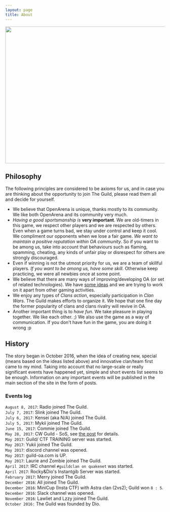 ```yaml
---
layout: page
title: About
---
```


<img src ="/OpenArena.png" width = "768px" height="432px"/>

## Philosophy

The following principles are considered to be axioms for us, and in case you
are thinking about the opportunity to join The Guild, please read them all
and decide for yourself.

 - We believe that OpenArena is unique, thanks mostly to its community. We like 
   both OpenArena and its community very much.
 - *Having a good sportsmanship is* **very important**. We are old-timers in this
   game, we respect other players and we are respected by others.
   Even when a game turns bad, we stay under control and keep it cool. We compliment
   our opponents when we lose a fair game. *We want to maintain a positive reputation 
   within OA community*.
   So if you want to be among us, take into account that behaviours such as flaming,
   spamming, cheating, any kinds of unfair play or disrespect for others are
   strongly discouraged.
 - Even if winning is not the utmost priority for us, we are a team of skillful players.
   *If you want to be among us, have some skill.* Otherwise keep practicing, we were
   all newbies once at some point.
 - We believe that there are many ways of improving/developing OA (or set
   of related technologies). We have [some ideas](https://github.com/OAGuild)
   and we are trying to work on it apart from other gaming activities.
 - We enjoy any types of *Clans action*, especially participation in *Clan Wars*.
   The Guild makes efforts to organize it. We hope that one fine day the former
   popularity of clans and clans rivalry will revive in OA.
 - Another important thing is to *have fun*. We take pleasure in playing together.
   We like each other. ;) We also use the game as a way of communication.
   If you don't have fun in the game, you are doing it wrong :p


## History

The story began in October 2016, when the idea of creating new,
special (means based on the ideas listed above) and innovative clan/team
first came to my mind. Taking into account that no large-scale or really
significant events have happened yet, simple and short events list seems
to be enough. Information on any important events will be published in
the main section of the site in the form of posts.

### Events log

`August 8, 2017`: Radio joined The Guild.<br>
`July 7, 2017`: Slink joined The Guild.<br>
`July 6, 2017`: Kensei (aka N/A) joined The Guild.<br>
`July 5, 2017`: Mykii joined The Guild.<br>
`June 15, 2017`: Commie joined The Guild.<br>
`May 28, 2017`: CW Guild - SoS, see [the post](/2017/05/29/clan-war) for details.<br>
`May 2017`: Guild/ CTF TRAINING server was started.<br>
`May 2017`: Yukii joined The Guild.<br>
`May 2017`: discord channel was opened.<br>
`May 2017`: guild-oa.com is UP.<br>
`May 2017`: Laurie and Zombie joined The Guild.<br>
`April 2017`: IRC channel `#guildclan on quakenet` was started.<br>
`April 2017`: Rocky&Dio's Instantgib Server was started.<br>
`February 2017`: Merry joined The Guild.<br>
`December 2016`: All joined The Guild.<br>
`December 2016`: MiniCup (Insta CTF) with Astra clan (2vs2); Guild won `8 : 5`.<br>
`December 2016`: Slack channel was opened.<br>
`November 2016`: Lawliet and Lzzy joined The Guild.<br>
`October 2016:` The Guild was founded by Dio.<br>
